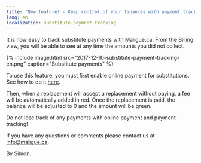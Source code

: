 ```yaml
---
title: "New feature! - Keep control of your finances with payment tracking"
lang: en
localization: substitute-payment-tracking
---
```

It is now easy to track substitute payments with Maligue.ca. From the Billing view, you will be able to see at any time the amounts you did not collect.

{% include image.html src="2017-12-10-substitute-payment-tracking-en.png" caption="Substitute payments" %}

To use this feature, you must first enable online payment for substitutions. See how to do it [here](http://blog.maligue.ca/subtitute-payments/).

Then, when a replacement will accept a replacement without paying, a fee will be automatically added in red. Once the replacement is paid, the balance will be adjusted to 0 and the amount will be green.

Do not lose track of any payments with online payment and payment tracking!

If you have any questions or comments please contact us at [info@maligue.ca](mailto:info@maligue.ca).

By Simon.